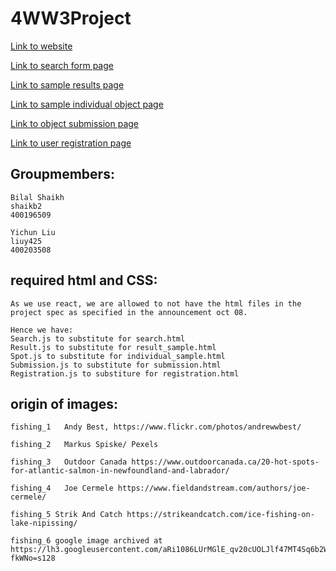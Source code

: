 # 4WW3Project

[Link to website](https://www.compsci4ww3bilalyichun.com)

[Link to search form page](https://www.compsci4ww3bilalyichun.com/search)

[Link to sample results page](https://www.compsci4ww3bilalyichun.com/results)

[Link to sample individual object page](https://www.compsci4ww3bilalyichun.com/spot) 

[Link to object submission page](https://www.compsci4ww3bilalyichun.com/submission) 

[Link to user registration page](https://www.compsci4ww3bilalyichun.com/signup) 

## Groupmembers:

    Bilal Shaikh 
    shaikb2
    400196509

    Yichun Liu
    liuy425
    400203508

## required html and CSS:
    As we use react, we are allowed to not have the html files in the project spec as specified in the announcement oct 08.

    Hence we have:
    Search.js to substitute for search.html
    Result.js to substitute for result_sample.html
    Spot.js to substitute for individual_sample.html
    Submission.js to substitute for submission.html
    Registration.js to substiture for registration.html


## origin of images:
    fishing_1   Andy Best, https://www.flickr.com/photos/andrewwbest/ 
    
    fishing_2   Markus Spiske/ Pexels

    fishing_3   Outdoor Canada https://www.outdoorcanada.ca/20-hot-spots-for-atlantic-salmon-in-newfoundland-and-labrador/

    fishing_4   Joe Cermele https://www.fieldandstream.com/authors/joe-cermele/

    fishing_5 Strik And Catch https://strikeandcatch.com/ice-fishing-on-lake-nipissing/

    fishing_6 google image archived at https://lh3.googleusercontent.com/aRi1086LUrMGlE_qv20cUOLJlf47MT4Sq6b2WplqHtUyUHJGFZfFXeIs0ppqTHoQB-fkWNo=s128